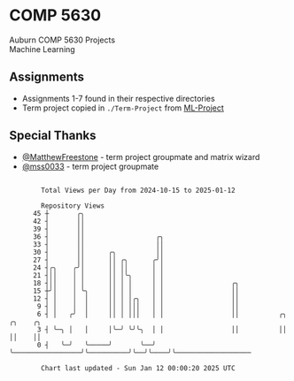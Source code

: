 # COMP 5630
Auburn COMP 5630 Projects  
Machine Learning

## Assignments
- Assignments 1-7 found in their respective directories
- Term project copied in `./Term-Project` from [ML-Project](https://github.com/wumphlett/ML-Project)

## Special Thanks
- [@MatthewFreestone](https://github.com/MatthewFreestone) - term project groupmate and matrix wizard
- [@mss0033](https://github.com/mss0033) - term project groupmate

```

        Total Views per Day from 2024-10-15 to 2025-01-12

        Repository Views
      45 ┼       ╭╮
      42 ┤       ││
      39 ┤       ││
      36 ┤       ││                  ╭╮
      33 ┤       ││                  ││
      30 ┤       ││      ╭╮          ││
      27 ┤       ││      ││ ╭╮      ╭╯│
      24 ┤╭╮    ╭╯│      ││ ││      │ │
      21 ┤││    │ │      ││ │╰╮     │ │
      18 ┤││    │ │      ││ │ │     │ │                 ╭╮
      15 ┼╯│    │ ╰╮     ││ │ │     │ │                 ││
      12 ┤ │    │  │     ││ │ │╭╮   │ │                 ││
       9 ┤ │    │  │     ││ │ │││   │ │                 ││
       6 ┤ │   ╭╯  │     ││ │ │││   │ │                 ││          ╭╮  ╭╮    ╭╮
       3 ┤ ╰─╮ │   │     │╰─╯ ╰╯╰╮  │ │                 ││          ││  ││    ││
       0 ┤   ╰─╯   ╰─────╯       ╰──╯ ╰─────────────────╯╰──────────╯╰──╯╰────╯╰───────────────────

        Chart last updated - Sun Jan 12 00:00:20 2025 UTC
        
```
